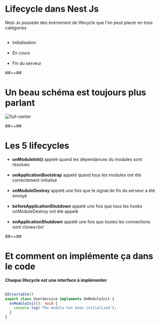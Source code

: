 # Lifecycle dans Nest Js
Nest Js possède des évènement de lifecycle que l'on peut placer en trois catégories<br/><br/>

- Initialisation <br/><br/>
- En cours<br/><br/>
- Fin du serveur

##==##

# Un beau schéma est toujours plus parlant
![full-center](assets/images/school/13-lifecyles/lifecycle-events.png)

##==##

# Les 5 lifecycles 
- **onModuleInit()** appelé quand les dépendances du modules sont résolues <br/><br/>
- **onApplicationBootstrap** appelé quand tous les modules ont été correctement initialisé <br/><br/>
- **onModuleDestroy** appelé une fois que le signal de fin du serveur a été envoyé <br/><br/>
- **beforeApplicationShutdown** appelé une fois que tous les hooks onModuleDestroy ont été appelé<br/><br/>
- **onApplicationShutdown** appelé une fois que toutes les connections sont closes<br/<br/>

##==##

<!-- .slide: class="with-code inconsolata" -->
# Et comment on implémente ça dans le code
**Chaque lifecycle est une interface à implémenter**<br/><br/>

```typescript
@Injectable()
export class UserService implements OnModuleInit {
  onModuleInit(): void {
    console.log('The module has been initialized');
  }
}
```
<!-- .element: class="big-code" -->
